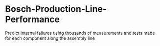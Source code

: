# Bosch-Production-Line-Performance
Predict internal failures using thousands of measurements and tests made for each component along the assembly line
